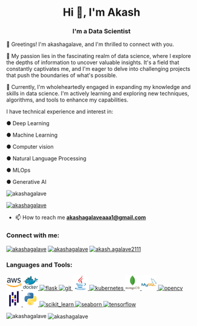 <h1 align="center">Hi 👋, I'm Akash</h1>
<h3 align="center">I'm a Data Scientist </h3>


👋 Greetings! I'm akashagalave, and I'm thrilled to connect with you.

👀 My passion lies in the fascinating realm of data science, where I explore the depths of information to uncover valuable insights. It's a field that constantly
captivates me,  and I'm eager to delve into challenging projects that push the boundaries of what's possible.
   
🌱 Currently, I'm wholeheartedly engaged in expanding my knowledge and skills in data science. I'm actively learning and exploring new techniques, algorithms, and tools to enhance my capabilities.



I have technical experience and interest in:

 ● Deep Learning
 
 ● Machine Learning
 
 ● Computer vision
 
 ● Natural Language Processing
 
 ● MLOps
 
 ● Generative AI


<p align="left"> <img src="https://komarev.com/ghpvc/?username=akashagalave&label=Profile%20views&color=0e75b6&style=flat" alt="akashagalave" /> </p>

<p align="left"> <a href="https://github.com/ryo-ma/github-profile-trophy"><img src="https://github-profile-trophy.vercel.app/?username=akashagalave" alt="akashagalave" /></a> </p>

- 📫 How to reach me **akashagalaveaaa1@gmail.com**

<h3 align="left">Connect with me:</h3>
<p align="left">
<a href="https://twitter.com/akashagalave" target="blank"><img align="center" src="https://raw.githubusercontent.com/rahuldkjain/github-profile-readme-generator/master/src/images/icons/Social/twitter.svg" alt="akashagalave" height="30" width="40" /></a>
<a href="https://www.linkedin.com/in/akash-agalave" target="blank"><img align="center" src="https://raw.githubusercontent.com/rahuldkjain/github-profile-readme-generator/master/src/images/icons/Social/linked-in-alt.svg" alt="akashagalave" height="30" width="40" /></a>
<a href="https://instagram.com/akash.agalave2111" target="blank"><img align="center" src="https://raw.githubusercontent.com/rahuldkjain/github-profile-readme-generator/master/src/images/icons/Social/instagram.svg" alt="akash.agalave2111" height="30" width="40" /></a>
</p>

<h3 align="left">Languages and Tools:</h3>
<p align="left"> <a href="https://aws.amazon.com" target="_blank" rel="noreferrer"> <img src="https://raw.githubusercontent.com/devicons/devicon/master/icons/amazonwebservices/amazonwebservices-original-wordmark.svg" alt="aws" width="40" height="40"/> </a> <a href="https://www.docker.com/" target="_blank" rel="noreferrer"> <img src="https://raw.githubusercontent.com/devicons/devicon/master/icons/docker/docker-original-wordmark.svg" alt="docker" width="40" height="40"/> </a> <a href="https://flask.palletsprojects.com/" target="_blank" rel="noreferrer"> <img src="https://www.vectorlogo.zone/logos/pocoo_flask/pocoo_flask-icon.svg" alt="flask" width="40" height="40"/> </a> <a href="https://git-scm.com/" target="_blank" rel="noreferrer"> <img src="https://www.vectorlogo.zone/logos/git-scm/git-scm-icon.svg" alt="git" width="40" height="40"/> </a> <a href="https://www.java.com" target="_blank" rel="noreferrer"> <img src="https://raw.githubusercontent.com/devicons/devicon/master/icons/java/java-original.svg" alt="java" width="40" height="40"/> </a> <a href="https://kubernetes.io" target="_blank" rel="noreferrer"> <img src="https://www.vectorlogo.zone/logos/kubernetes/kubernetes-icon.svg" alt="kubernetes" width="40" height="40"/> </a> <a href="https://www.mongodb.com/" target="_blank" rel="noreferrer"> <img src="https://raw.githubusercontent.com/devicons/devicon/master/icons/mongodb/mongodb-original-wordmark.svg" alt="mongodb" width="40" height="40"/> </a> <a href="https://www.mysql.com/" target="_blank" rel="noreferrer"> <img src="https://raw.githubusercontent.com/devicons/devicon/master/icons/mysql/mysql-original-wordmark.svg" alt="mysql" width="40" height="40"/> </a> <a href="https://opencv.org/" target="_blank" rel="noreferrer"> <img src="https://www.vectorlogo.zone/logos/opencv/opencv-icon.svg" alt="opencv" width="40" height="40"/> </a> <a href="https://pandas.pydata.org/" target="_blank" rel="noreferrer"> <img src="https://raw.githubusercontent.com/devicons/devicon/2ae2a900d2f041da66e950e4d48052658d850630/icons/pandas/pandas-original.svg" alt="pandas" width="40" height="40"/> </a> <a href="https://www.python.org" target="_blank" rel="noreferrer"> <img src="https://raw.githubusercontent.com/devicons/devicon/master/icons/python/python-original.svg" alt="python" width="40" height="40"/> </a> <a href="https://scikit-learn.org/" target="_blank" rel="noreferrer"> <img src="https://upload.wikimedia.org/wikipedia/commons/0/05/Scikit_learn_logo_small.svg" alt="scikit_learn" width="40" height="40"/> </a> <a href="https://seaborn.pydata.org/" target="_blank" rel="noreferrer"> <img src="https://seaborn.pydata.org/_images/logo-mark-lightbg.svg" alt="seaborn" width="40" height="40"/> </a> <a href="https://www.tensorflow.org" target="_blank" rel="noreferrer"> <img src="https://www.vectorlogo.zone/logos/tensorflow/tensorflow-icon.svg" alt="tensorflow" width="40" height="40"/> </a> </p>

<p><img align="left" src="https://github-readme-stats.vercel.app/api/top-langs?username=akashagalave&show_icons=true&locale=en&layout=compact" alt="akashagalave" /></p>

<p>&nbsp;<img align="center" src="https://github-readme-stats.vercel.app/api?username=akashagalave&show_icons=true&locale=en" alt="akashagalave" /></p>
